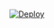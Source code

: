 #
[![Deploy](https://www.herokucdn.com/deploy/button.png)](https://dashboard.heroku.com/new?template=https://github.com/Yahuh/ppt)
